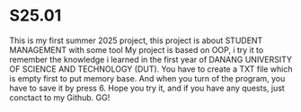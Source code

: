 # S25.01
This is my first summer 2025 project, this project is about STUDENT MANAGEMENT with some tool 
My project is based on OOP, i try it to remember the knowledge i learned in the first year of DANANG UNIVERSITY OF SCIENCE AND TECHNOLOGY (DUT).
You have to create a TXT file which is empty first to put memory base. And when you turn of the program, you have to save it by press 6.
Hope you try it, and if you have any quests, just conctact to my Github. GG!
